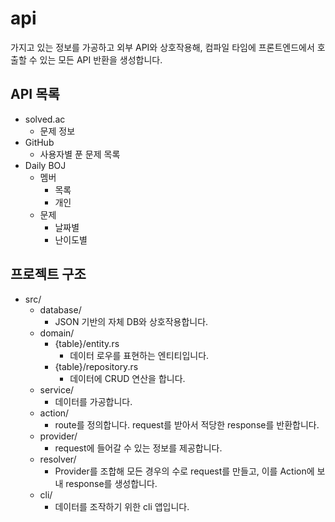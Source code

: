 # api

가지고 있는 정보를 가공하고 외부 API와 상호작용해,
컴파일 타임에 프론트엔드에서 호출할 수 있는 모든 API 반환을 생성합니다.

## API 목록

- solved.ac
  - 문제 정보
- GitHub
  - 사용자별 푼 문제 목록
- Daily BOJ
  - 멤버
    - 목록
    - 개인
  - 문제
    - 날짜별
    - 난이도별

## 프로젝트 구조

- src/
  - database/
    - JSON 기반의 자체 DB와 상호작용합니다.
  - domain/
    - {table}/entity.rs
      - 데이터 로우를 표현하는 엔티티입니다.
    - {table}/repository.rs
      - 데이터에 CRUD 연산을 합니다.
  - service/
    - 데이터를 가공합니다.
  - action/
    - route를 정의합니다. request를 받아서 적당한 response를 반환합니다.
  - provider/
    - request에 들어갈 수 있는 정보를 제공합니다.
  - resolver/
    - Provider를 조합해 모든 경우의 수로 request를 만들고,
      이를 Action에 보내 response를 생성합니다.
  - cli/
    - 데이터를 조작하기 위한 cli 앱입니다.
